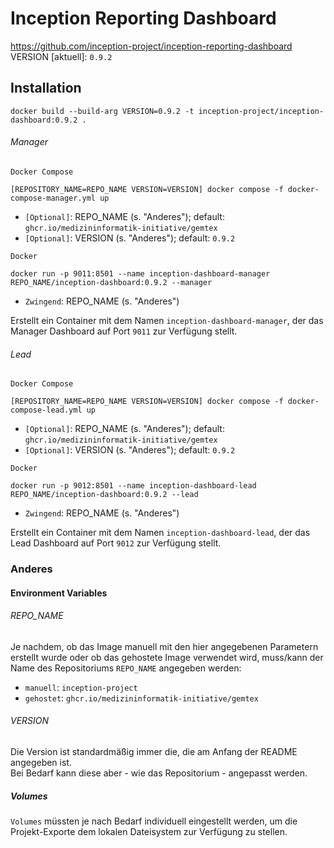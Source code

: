 # Inception Reporting Dashboard
https://github.com/inception-project/inception-reporting-dashboard  
VERSION [aktuell]: `0.9.2`

## Installation

```commandline
docker build --build-arg VERSION=0.9.2 -t inception-project/inception-dashboard:0.9.2 .
```

###### Manager
``Docker Compose``
```commandline
[REPOSITORY_NAME=REPO_NAME VERSION=VERSION] docker compose -f docker-compose-manager.yml up
```
* `[Optional]`: REPO_NAME (s. "Anderes"); default: ``ghcr.io/medizininformatik-initiative/gemtex``
* `[Optional]`: VERSION (s. "Anderes"); default: ``0.9.2``

``Docker``
```commandline
docker run -p 9011:8501 --name inception-dashboard-manager REPO_NAME/inception-dashboard:0.9.2 --manager
```
* `Zwingend`: REPO_NAME (s. "Anderes")

Erstellt ein Container mit dem Namen ``inception-dashboard-manager``,
der das Manager Dashboard auf Port ``9011`` zur Verfügung stellt.

###### Lead
``Docker Compose``
```commandline
[REPOSITORY_NAME=REPO_NAME VERSION=VERSION] docker compose -f docker-compose-lead.yml up
```
* `[Optional]`: REPO_NAME (s. "Anderes"); default: ``ghcr.io/medizininformatik-initiative/gemtex``
* `[Optional]`: VERSION (s. "Anderes"); default: ``0.9.2``

``Docker``
```commandline
docker run -p 9012:8501 --name inception-dashboard-lead REPO_NAME/inception-dashboard:0.9.2 --lead
```
* `Zwingend`: REPO_NAME (s. "Anderes")  

Erstellt ein Container mit dem Namen ``inception-dashboard-lead``,
der das Lead Dashboard auf Port ``9012`` zur Verfügung stellt.

### Anderes

#### Environment Variables

###### REPO_NAME
Je nachdem, ob das Image manuell mit den hier angegebenen Parametern erstellt wurde oder ob das gehostete Image verwendet wird,
muss/kann der Name des Repositoriums `REPO_NAME` angegeben werden:
* `manuell`: `inception-project`
* `gehostet`: `ghcr.io/medizininformatik-initiative/gemtex`

###### VERSION
Die Version ist standardmäßig immer die, die am Anfang der README angegeben ist.  
Bei Bedarf kann diese aber - wie das Repositorium - angepasst werden.

##### Volumes
``Volumes`` müssten je nach Bedarf individuell eingestellt werden,
um die Projekt-Exporte dem lokalen Dateisystem zur Verfügung zu stellen.
